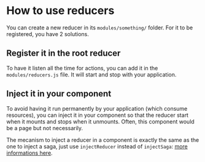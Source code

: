 # How to use reducers

You can create a new reducer in its `modules/something/` folder. For it to be registered, you have 2 solutions.

## Register it in the root reducer

To have it listen all the time for actions, you can add it in the `modules/reducers.js` file. It will start and stop
with your application.

## Inject it in your component

To avoid having it run permanently by your application (which consume resources), you can inject it in your component
so that the reducer start when it mounts and stops when it unmounts. Often, this component would be a page but not
necessarily.

The mecanism to inject a reducer in a component is exactly the same as the one to inject a saga, just use `injectReducer`
instead of `injectSaga`: [more informations here](sagas.md).
